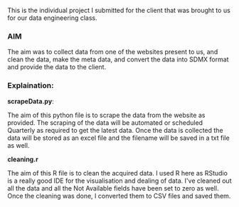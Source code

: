 This is the individual project I submitted for the client that was brought to us for our data engineering class.

### AIM 

The aim was to collect data from one of the websites present to us, and clean the data, make the meta data, and convert the data into SDMX format and provide the data to the client.

### Explaination:

<b>scrapeData.py</b>:  

The aim of this python file is to scrape the data from the website as provided. The scraping of the data will be automated or scheduled Quarterly as required to get the latest data. Once the data is collected the data will be stored as an excel file and the filename will be saved in a txt file as well. 

<b>cleaning.r</b>

The aim of this R file is to clean the acquired data. I used R here as RStudio is a really good IDE for the visualisation and dealing of data. I've cleaned out all the data and all the Not Available fields have been set to zero as well. Once the cleaning was done, I converted them to CSV files and saved them. 